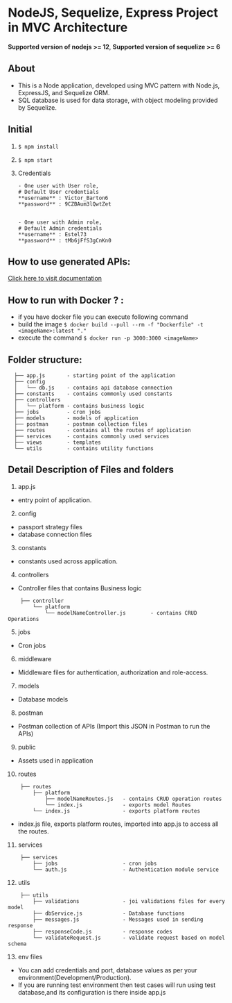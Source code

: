 # NodeJS, Sequelize, Express Project in MVC Architecture

**Supported version of nodejs >= 12**,
**Supported version of sequelize >= 6**

## About 
- This is a Node application, developed using MVC pattern with Node.js, ExpressJS, and Sequelize ORM.
- SQL database is used for data storage, with object modeling provided by Sequelize.

## Initial
1. ```$ npm install```
2. ```$ npm start```
3. Credentials

       - One user with User role,
	   # Default User credentials
	   **username** : Victor_Barton6
	   **password** : 9CZBAum3lQwtZet


       - One user with Admin role,
	   # Default Admin credentials
	   **username** : Estel73
	   **password** : tMb6jFfS3gCnKn0


## How to use generated APIs:
[Click here to visit documentation](<https://docs.dhiwise.com/docs/node/generate-apis/> "API Documentation")

## How to run with Docker ? :
- if you have docker file you can execute following command
- build the image
	```$ docker build --pull --rm -f "Dockerfile" -t <imageName>:latest "." ```
- execute the command
	```$ docker run -p 3000:3000 <imageName> ```


## Folder structure:
```
  ├── app.js       - starting point of the application
  ├── config
  │   └── db.js    - contains api database connection
  ├── constants    - contains commonly used constants 
  ├── controllers               
  │   └── platform - contains business logic
  ├── jobs         - cron jobs
  ├── models       - models of application
  ├── postman      - postman collection files
  ├── routes       - contains all the routes of application
  ├── services     - contains commonly used services
  ├── views        - templates
  └── utils        - contains utility functions    
```

## Detail Description of Files and folders

1. app.js
- entry point of application.

2. config
- passport strategy files
- database connection files

3. constants
- constants used across application.

4. controllers
- Controller files that contains Business logic
```
	├── controller
		└── platform
			└── modelNameController.js        - contains CRUD Operations
```

5. jobs
- Cron jobs

6. middleware
- Middleware files for authentication, authorization and role-access.

7. models
- Database models 

8. postman
- Postman collection of APIs (Import this JSON in Postman to run the APIs)

9. public 
- Assets used in application

10. routes
```
	├── routes
		├── platform
			├── modelNameRoutes.js   - contains CRUD operation routes
			└── index.js             - exports model Routes
		└── index.js                 - exports platform routes

```
- index.js file, exports platform routes, imported into app.js to access all the routes.

11. services
```
	├── services
		├── jobs                     - cron jobs
		└── auth.js                  - Authentication module service

```

12. utils
```
	├── utils
		├── validations              - joi validations files for every model
		├── dbService.js             - Database functions 
		├── messages.js              - Messages used in sending response 
		├── responseCode.js          - response codes 
		└── validateRequest.js       - validate request based on model schema

```

13. env files
- You can add credentials and port, database values as per your environment(Development/Production).
- If you are running test environment then test cases will run using test database,and its configuration is there inside app.js
